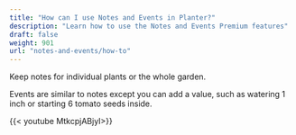```yaml
---
title: "How can I use Notes and Events in Planter?"
description: "Learn how to use the Notes and Events Premium features"
draft: false
weight: 901
url: "notes-and-events/how-to"
---
```


Keep notes for individual plants or the whole garden.

Events are similar to notes except you can add a value, such as watering 1 inch or starting 6 tomato seeds inside.

{{< youtube MtkcpjABjyI>}}
